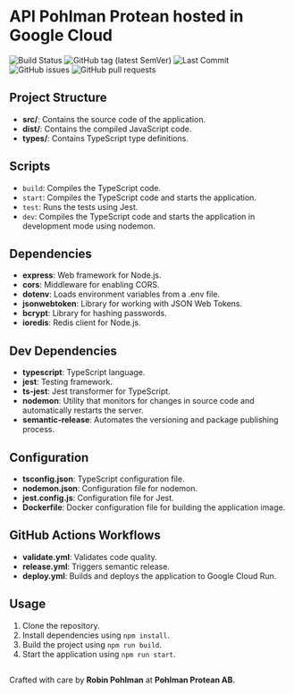 # API Pohlman Protean hosted in Google Cloud 

![Build Status](https://github.com/Ridvan-bot/pohlmanprotean.se/actions/workflows/deploy.yml/badge.svg)
![GitHub tag (latest SemVer)](https://img.shields.io/github/v/tag/Ridvan-bot/gc-api-pohlmanprotean?label=version&sort=semver)
![Last Commit](https://img.shields.io/github/last-commit/Ridvan-bot/gc-api-pohlmanprotean)
![GitHub issues](https://img.shields.io/github/issues/Ridvan-bot/gc-api-pohlmanprotean)
![GitHub pull requests](https://img.shields.io/github/issues-pr/Ridvan-bot/gc-api-pohlmanprotean)



## Project Structure

- **src/**: Contains the source code of the application.
- **dist/**: Contains the compiled JavaScript code.
- **types/**: Contains TypeScript type definitions.

## Scripts

- `build`: Compiles the TypeScript code.
- `start`: Compiles the TypeScript code and starts the application.
- `test`: Runs the tests using Jest.
- `dev`: Compiles the TypeScript code and starts the application in development mode using nodemon.

## Dependencies

- **express**: Web framework for Node.js.
- **cors**: Middleware for enabling CORS.
- **dotenv**: Loads environment variables from a .env file.
- **jsonwebtoken**: Library for working with JSON Web Tokens.
- **bcrypt**: Library for hashing passwords.
- **ioredis**: Redis client for Node.js.

## Dev Dependencies

- **typescript**: TypeScript language.
- **jest**: Testing framework.
- **ts-jest**: Jest transformer for TypeScript.
- **nodemon**: Utility that monitors for changes in source code and automatically restarts the server.
- **semantic-release**: Automates the versioning and package publishing process.

## Configuration

- **tsconfig.json**: TypeScript configuration file.
- **nodemon.json**: Configuration file for nodemon.
- **jest.config.js**: Configuration file for Jest.
- **Dockerfile**: Docker configuration file for building the application image.

## GitHub Actions Workflows

- **validate.yml**: Validates code quality.
- **release.yml**: Triggers semantic release.
- **deploy.yml**: Builds and deploys the application to Google Cloud Run.

## Usage

1. Clone the repository.
2. Install dependencies using `npm install`.
3. Build the project using `npm run build`.
4. Start the application using `npm run start`.

##
Crafted with care by **Robin Pohlman** at **Pohlman Protean AB**.
